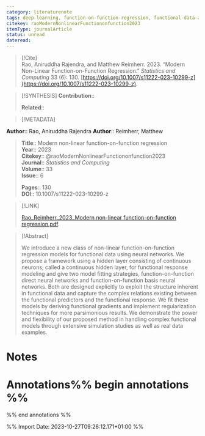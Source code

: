 ```yaml
---
category: literaturenote
tags: deep-learning, function-on-function-regression, functional-data-analysis, functional-neural-network
citekey: raoModernNonlinearFunctiononfunction2023
itemType: journalArticle
status: unread  
dateread:  
---
```


> [!Cite]  
> Rao, Aniruddha Rajendra, and Matthew Reimherr. 2023. “Modern Non-Linear Function-on-Function Regression.” _Statistics and Computing_ 33 (6): 130. [https://doi.org/10.1007/s11222-023-10299-z](https://doi.org/10.1007/s11222-023-10299-z).

> [!SYNTHESIS] 
>**Contribution**::
>
>**Related**:: 
>

> [!METADATA]  
>
**Author**:: Rao, Aniruddha Rajendra
**Author**:: Reimherr, Matthew<br>
> **Title**:: Modern non-linear function-on-function regression    
> **Year**:: 2023     
> **Citekey**:: @raoModernNonlinearFunctiononfunction2023    
>**Journal**:: *Statistics and Computing*    
>**Volume**:: 33    
>**Issue**:: 6     
>    
>    
>     
> **Pages**:: 130    
>**DOI**:: 10.1007/s11222-023-10299-z    
>

> [!LINK] 
>
> [Rao_Reimherr_2023_Modern non-linear function-on-function regression.pdf](file:///Users/steven/Library/CloudStorage/GoogleDrive-steven.golovkine@ul.ie/My%20Drive/bibliography/Statistics%20and%20Computing/2023/Rao_Reimherr_2023_Modern%20non-linear%20function-on-function%20regression.pdf).

>[!Abstract]
>
>We introduce a new class of non-linear function-on-function regression models for functional data using neural networks. We propose a framework using a hidden layer consisting of continuous neurons, called a continuous hidden layer, for functional response modeling and give two model fitting strategies, function-on-function direct neural networks and function-on-function basis neural networks. Both are designed explicitly to exploit the structure inherent in functional data and capture the complex relations existing between the functional predictors and the functional response. We fit these models by deriving functional gradients and implement regularization techniques for more parsimonious results. We demonstrate the power and flexibility of our proposed method in handling complex functional models through extensive simulation studies as well as real data examples.
>>


# Notes<br>
# Annotations%% begin annotations %%  
 
  
%% end annotations %%

%% Import Date: 2023-10-27T09:26:12.171+01:00 %%
